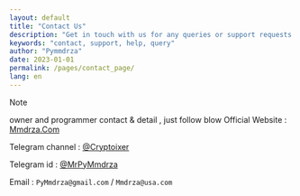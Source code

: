 ```yaml
---
layout: default
title: "Contact Us"
description: "Get in touch with us for any queries or support requests. We're here to help!"
keywords: "contact, support, help, query"
author: "Pymmdrza"
date: 2023-01-01
permalink: /pages/contact_page/
lang: en
---
```



>[!NOTE]
> owner and programmer contact & detail , just follow blow
>Official Website : [Mmdrza.Com](https://mmdrza.com 'Professional Programming | Software download and crypto tools')


Telegram channel : [@Cryptoixer](https://cryptoixer.t.me)

Telegram id : [@MrPyMmdrza](https://MrPyMmdrza.t.me)

Email : `PyMmdrza@gmail.com` / `Mmdrza@usa.com`

